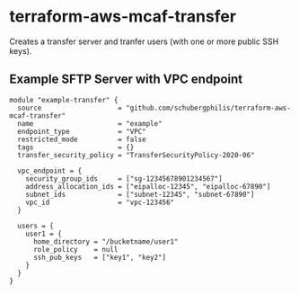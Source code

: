 # terraform-aws-mcaf-transfer

Creates a transfer server and tranfer users (with one or more public SSH keys).

## Example SFTP Server with VPC endpoint
```
module "example-transfer" {
  source                   = "github.com/schubergphilis/terraform-aws-mcaf-transfer"
  name                     = "example"
  endpoint_type            = "VPC"
  restricted_mode          = false
  tags                     = {}
  transfer_security_policy = "TransferSecurityPolicy-2020-06"

  vpc_endpoint = {
    security_group_ids     = ["sg-12345678901234567"]
    address_allocation_ids = ["eipalloc-12345", "eipalloc-67890"]
    subnet_ids             = ["subnet-12345", "subnet-67890"]
    vpc_id                 = "vpc-123456"
  }

  users = {
    user1 = {
      home_directory = "/bucketname/user1"
      role_policy    = null
      ssh_pub_keys   = ["key1", "key2"]
    }
  }
}

```
